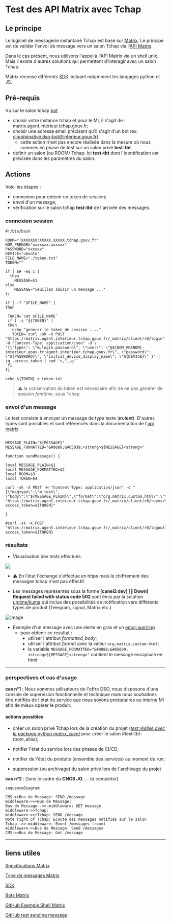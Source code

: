 # Test des API Matrix avec Tchap

## Le principe    

Le logiciel de messagerie instantané Tchap est basé sur [Matrix](https://spec.matrix.org/latest/).
Le principe est de valider l'envoi de message vers un salon Tchap via l'[API Matrix](https://spec.matrix.org/latest/).

Dans le cas présent, nous utilisons l'appel à l'API Matrix via un shell unix. Mais il existe d'autres solutions qui permettent d'interagir avec un salon Tchap. 

Matrix recense différents [SDK](https://matrix.org/ecosystem/sdks/) incluant notamment les langages python et JS.

## Pré-requis

Vu sur le salon tchap [bot](https://tchap.gouv.fr/#/room/#BotsetIntgrationsTchapU2tHdMEN80D:agent.dinum.tchap.gouv.fr)

- choisir votre instance tchap et pour le MI, il s'agit de : matrix.agent.interieur.tchap.gouv.fr;
- choisir une adresse email précisant qu'il s'agit d'un bot (ex: cloudpinative.dso-bot@interieur.gouv.fr);
    - cette action n'est pas encore réalisée dans la mesure où nous sommes en phase de test sur un salon privé **test-tbt**
- définir un salon (ou ROOM) Tchap. Ici **test-tbt** dont l'identification est précisée dans les paramètres du salon.

## Actions

Voici les étapes :
- connexion pour obtenir un token de session;
- envoi d'un message;
- vérification sur le salon tchap **test-tbt** de l'arrivée des messages.

### connexion session

``` shell
#!/bin/bash

ROOM="!XXXXXXX:XXXXX.XXXXX.tchap.gouv.fr"
NOM_PRENOM="xxxxxxx.xxxxxx"
PASSWORD="xxxxxx"
DEVICE="ubuntu"
FILE_NAME="./token.txt"
TOKEN=""

if [ $# -eq 1 ]
  then
    MESSAGE=$1
else
    MESSAGE="veuillez saisir un message ..."
fi

if [ -f "$FILE_NAME" ]
then

 TOKEN=`cat $FILE_NAME`
 if [ -z "${TOKEN}" ]
 then
   echo "generer le token de session ...."
   TOKEN=`curl -sk -X POST "https://matrix.agent.interieur.tchap.gouv.fr/_matrix/client/r0/login" -H "Content-Type: application/json" -d \
"{\"type\": \"m.login.password\", \"user\": \"@${NOM_PRENOM}-interieur.gouv.fr:agent.interieur.tchap.gouv.fr\", \"password\": \"${PASSWORD}\", \"initial_device_display_name\": \"${DEVICE}\" }" | jq .access_token | sed 's,",,g'`
 fi
fi

echo ${TOKEN} > token.txt

```

> :warning: la conservation du token est nécessaire afin de ne pas générer de session *fantôme*. sous Tchap. 

### envoi d'un message

Le test consiste à envoyer un message de type texte (**_m.text_**). D'autres types sont possibles et sont référencés dans la documentation de l'[api matrix](https://spec.matrix.org/latest/client-server-api/#mroommessage-msgtypes)


``` shell

MESSAGE_PLAIN="${MESSAGE}"
MESSAGE_FORMATTED="&#9888;&#65039;<strong>${MESSAGE}<strong>"

function sendMessage() {

local MESSAGE_PLAIN=$1
local MESSAGE_FORMATTED=$2
local ROOM=$3
local TOKEN=$4

curl -sk -X POST -H "Content-Type: application/json" -d "{\"msgtype\":\"m.text\", \"body\":\"${MESSAGE_PLAIN}\",\"format\":\"org.matrix.custom.html\",\"formatted_body\":\"${MESSAGE_FORMATTED}\"}" "https://matrix.agent.interieur.tchap.gouv.fr/_matrix/client/r0/rooms/${ROOM}/send/m.room.message?access_token=${TOKEN}"

}

#curl -sk -X POST "https://matrix.agent.interieur.tchap.gouv.fr/_matrix/client/r0/logout?access_token=${TOKEN} 

```
     

### résultats

- Visualisation des tests effectués.

![](https://storage.gra.cloud.ovh.net/v1/AUTH_0f20d409cb2a4c9786c769e2edec0e06/padnumerique/uploads/bab90b86-b92b-4e6b-b870-e39cb3573eee.png)

- :warning: En l'état l'échange s'effectue en https mais le chiffrement des messages tchap n'est pas effectif.

- Les messages représentés sous la forme **[canel2 dev] [🔴 Down] Request failed with status code 502** sont émis par la solution [uptime/kuma](https://github.com/louislam/uptime-kuma) qui inclue des possibilités de notification vers différents types de produit (Telegram, signal, Matrix,etc.)

![image](https://github.com/mogador26/test-api-matrix/assets/38534196/2f22487a-8a1a-49cb-b4ea-ad6801496c9a)

- Exemple d'un message avec une alerte en gras et un [emoji warning](https://emojiguide.org/warning)
  - pour obtenir ce resultat :
    - utiliser l'attribut *formatted_body*;
    - utiliser l'attribut *format* avec la valeur `org.matrix.custom.html`;
    - la variable `MESSAGE_FORMATTED="&#9888;&#65039;<strong>${MESSAGE}<strong>"` contient le message encapsulé en html
      
---

### perspectives et cas d'usage 

**cas n°1** :
Nous sommes utilisateurs de l'offre DSO, nous disposons d'une console de supervision fonctionnelle et technique mais nous souhaitons être notifiés de l'état du service que nous soyons prestataires ou interne MI afin de mieux opérer le produit.

#### actions possibles

- créer un salon privé Tchap lors de la création du projet ([*test réalisé avec le package python matrix_client*](https://pypi.org/project/matrix-client/) pour créer le salon #test-tbt-room_alias);

- notifier l'état du service lors des phases de CI/CD;
- notifier de l'état du produits (ensemble des services) au moment du run;
- suppression (ou archivage) du salon privé lors de l'archivage du projet


**cas n°2** :
Dans le cadre du **CNCS JO** .... (*à compléter*)

```mermaid
sequenceDiagram

CMS->>Bus de Message: SEND /message
middleware->>+Bus de Message: 
Bus de Message-->>-middleware: GET message
middleware->>Tchap: 
middleware->>+Tchap: SEND /message  
Note right of Tchap: Ecoute des messages notifiés sur le salon 
Tchap-->>-middleware: Event /messages (room)
middleware->>Bus de Message: Send /messages
CMS->>Bus de Message: Get /message
```

---


## liens utiles
[Specifications Matrix](https://spec.matrix.org/latest/)

[Type de messages Matrix](https://spec.matrix.org/latest/client-server-api/#mroommessage-msgtypes)

[SDK](https://matrix.org/ecosystem/sdks/)

[Bots Matrix](https://www.matrix.org/bots/)

[GitHub Exemple Shell Matrix](https://github.com/fabianonline/matrix.sh)

[GitHub test sending message](https://gist.github.com/RickCogley/69f430d4418ae5498e8febab44d241c9)
